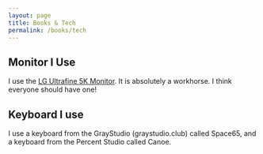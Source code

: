 ```yaml
---
layout: page
title: Books & Tech
permalink: /books/tech
---
```


## Monitor I Use
I use the [LG Ultrafine 5K Monitor](https://amzn.to/375qd7m). It is absolutely a workhorse. I think everyone should have one!

## Keyboard I use
I use a keyboard from the GrayStudio (graystudio.club) called Space65, and a keyboard from the Percent Studio called Canoe.
